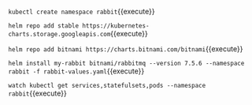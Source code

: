 `kubectl create namespace rabbit`{{execute}}

`helm repo add stable https://kubernetes-charts.storage.googleapis.com`{{execute}}

`helm repo add bitnami https://charts.bitnami.com/bitnami`{{execute}}

`helm install my-rabbit bitnami/rabbitmq --version 7.5.6 --namespace rabbit -f rabbit-values.yaml`{{execute}}

`watch kubectl get services,statefulsets,pods --namespace rabbit`{{execute}}